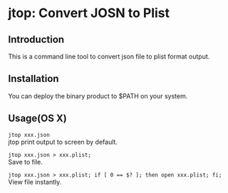 
# jtop: Convert JOSN to Plist

## Introduction
This is a command line tool to convert json file to plist format output.

## Installation
You can deploy the binary product to $PATH on your system.

## Usage(OS X)

```jtop xxx.json```  
jtop print output to screen by default.

```jtop xxx.json > xxx.plist;```  
Save to file.

```jtop xxx.json > xxx.plist; if [ 0 == $? ]; then open xxx.plist; fi; ```  
View file instantly. 